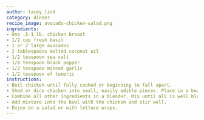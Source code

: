 ```yaml
---
author: lacey_lind
category: dinner
recipe_image: avocado-chicken-salad.png
ingredients:
- One .5-1 lb. chicken breast
- 1/2 cup fresh basil
- 1 or 2 large avocados
- 2 tablespoons melted coconut oil
- 1/2 teaspoon sea salt
- 1/8 teaspoon black pepper
- 1/2 teaspoon minced garlic
- 1/2 teaspoon of tumeric
instructions:
- Boil chicken until fully cooked or beginning to fall apart. 
- Shed or dice chicken into small, easily edible pieces. Place in a bowl and set aside.
- Combine all other ingredients in a blender. Mix until all is well blended.
- Add mixture into the bowl with the chicken and stir well. 
- Enjoy on a salad or with lettuce wraps.
---
```

